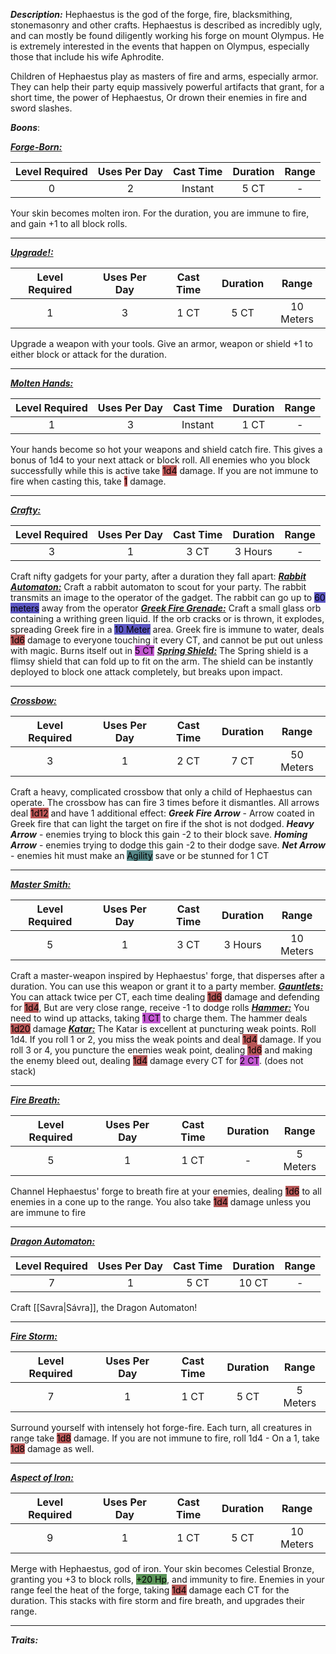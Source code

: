 ***Description:***
Hephaestus is the god of the forge, fire, blacksmithing, stonemasonry and other crafts.
Hephaestus is described as incredibly ugly, and can mostly be found diligently working his forge on mount Olympus.
He is extremely interested in the events that happen on Olympus, especially those that include his wife Aphrodite.

Children of Hephaestus play as masters of fire and arms, especially armor.
They can help their party equip massively powerful artifacts that grant, for a short time, the power of Hephaestus,
Or drown their enemies in fire and sword slashes.

***Boons***:

<b><ins><i>Forge-Born:</i></ins></b>

| Level Required | Uses Per Day | Cast Time | Duration | Range |
|:--------------:|:------------:|:---------:|:--------:|:-----:|
|       0        |      2       |   Instant   |   5 CT   |   -   | 

Your skin becomes molten iron.
For the duration, you are immune to fire, and gain +1 to all block rolls.

---------------
<b><ins><i>Upgrade!:</i></ins></b>

| Level Required | Uses Per Day | Cast Time | Duration |   Range   |
|:--------------:|:------------:|:---------:|:--------:|:---------:|
|       1        |      3       |   1 CT    |   5 CT   | 10 Meters | 

Upgrade a weapon with your tools.
Give an armor, weapon or shield +1 to either block or attack for the duration.


------------------
<b><ins><i>Molten Hands:</i></ins></b>

| Level Required | Uses Per Day | Cast Time | Duration | Range |
|:--------------:|:------------:|:---------:|:--------:|:-----:|
|       1        |      3       |  Instant  |   1 CT   |   -   | 

Your hands become so hot your weapons and shield catch fire.
This gives a bonus of 1d4 to your next attack or block roll.
All enemies who you block successfully while this is active take <mark style="background: #9E0000A6;">1d4</mark> damage.
If you are not immune to fire when casting this, take <mark style="background: #9E0000A6;">1</mark> damage.

------------------

<b><ins><i>Crafty:</i></ins></b>

| Level Required | Uses Per Day | Cast Time | Duration | Range |
|:--------------:|:------------:|:---------:|:--------:|:-----:|
|       3        |      1       |   3 CT    | 3 Hours |   -   | 

Craft nifty gadgets for your party, after a duration they fall apart:
<b><ins><i>Rabbit Automaton:</i></ins></b>
Craft a rabbit automaton to scout for your party.
The rabbit transmits an image to the operator of the gadget.
The rabbit can go up to <mark style="background: #0900A7A6;">60 meters</mark> away from the operator
<b><ins><i>Greek Fire Grenade:</i></ins></b>
Craft a small glass orb containing a writhing green liquid.
If the orb cracks or is thrown, it explodes, spreading Greek fire in a <mark style="background: #0900A7A6;">10 Meter</mark> area.
Greek fire is immune to water, deals <mark style="background: #930000A6;">1d6</mark> damage to everyone touching it every CT, and cannot be put out unless with magic.
Burns itself out in <mark style="background: #A100B8A6;">5 CT</mark>
<b><ins><i>Spring Shield:</i></ins></b>
The Spring shield is a flimsy shield that can fold up to fit on the arm.
The shield can be instantly deployed to block one attack completely, but breaks upon impact.

------------------
<b><ins><i>Crossbow:</i></ins></b>

| Level Required | Uses Per Day | Cast Time | Duration |   Range   |
|:--------------:|:------------:|:---------:|:--------:|:---------:|
|       3        |      1       |   2 CT    |   7 CT   | 50 Meters | 

Craft a heavy, complicated crossbow that only a child of Hephaestus can operate.
The crossbow has can fire 3 times before it dismantles.
All arrows deal <mark style="background: #9E0000A6;">1d12</mark> and have 1 additional effect:
**_Greek Fire Arrow_** - Arrow coated in Greek fire that can light the target on fire if the shot is not dodged.
**_Heavy Arrow_** - enemies trying to block this gain -2 to their block save.
**_Homing Arrow_** - enemies trying to dodge this gain -2 to their dodge save.
**_Net Arrow_** - enemies hit must make an <mark style="background: #004A4CA6;">Agility</mark> save or be stunned for 1 CT

------------------
<b><ins><i>Master Smith:</i></ins></b>

| Level Required | Uses Per Day | Cast Time |    Duration    |   Range   |
|:--------------:|:------------:|:---------:|:--------------:|:---------:|
|       5        |      1       |   3 CT    | 3 Hours | 10 Meters | 

Craft a master-weapon inspired by Hephaestus' forge, that disperses after a duration.
You can use this weapon or grant it to a party member.
<b><ins><i>Gauntlets:</i></ins></b>
You can attack twice per CT, each time dealing <mark style="background: #930000A6;">1d6</mark> damage and defending for <mark style="background: #930000A6;">1d4</mark>, 
But are very close range, receive -1 to dodge rolls
<b><ins><i>Hammer:</i></ins></b>
You need to wind up attacks, taking <mark style="background: #A100B8A6;">1 CT</mark> to charge them.
The hammer deals <mark style="background: #930000A6;">1d20</mark> damage
<b><ins><i>Katar:</i></ins></b>
The Katar is excellent at puncturing weak points.
Roll 1d4. If you roll 1 or 2, you miss the weak points and deal <mark style="background: #930000A6;">1d4</mark> damage.
If you roll 3 or 4, you puncture the enemies weak point, dealing <mark style="background: #930000A6;">1d6</mark> and making the enemy bleed out, dealing <mark style="background: #930000A6;">1d4</mark> damage every CT for <mark style="background: #A100B8A6;">2 CT</mark>. (does not stack)

------------------
<b><ins><i>Fire Breath:</i></ins></b>

| Level Required | Uses Per Day | Cast Time | Duration |  Range   |
|:--------------:|:------------:|:---------:|:--------:|:--------:|
|       5        |      1       |   1 CT    |    -     | 5 Meters | 

Channel Hephaestus' forge to breath fire at your enemies, dealing <mark style="background: #930000A6;">1d6</mark> to all enemies in a cone up to the range.
You also take <mark style="background: #930000A6;">1d4</mark> damage unless you are immune to fire

------------------
<b><ins><i>Dragon Automaton:</i></ins></b>

| Level Required | Uses Per Day | Cast Time | Duration | Range |
|:--------------:|:------------:|:---------:|:--------:|:-----:|
|       7        |      1       |   5 CT    |  10 CT   |   -   | 

Craft [[Savra|Sávra]], the Dragon Automaton!

------------------
<b><ins><i>Fire Storm:</i></ins></b>

| Level Required | Uses Per Day | Cast Time | Duration |   Range   |
|:--------------:|:------------:|:---------:|:--------:|:---------:|
|       7        |      1       |   1 CT    |   5 CT   | 5 Meters | 

Surround yourself with intensely hot forge-fire.
Each turn, all creatures in range take <mark style="background: #930000A6;">1d8</mark> damage.
If you are not immune to fire, roll 1d4 - On a 1, take <mark style="background: #930000A6;">1d8</mark> damage as well.


------------------
<b><ins><i>Aspect of Iron:</i></ins></b>

| Level Required | Uses Per Day | Cast Time | Duration |   Range   |
|:--------------:|:------------:|:---------:|:--------:|:---------:|
|       9       |      1       |   1 CT    |   5 CT   | 10 Meters | 

Merge with Hephaestus, god of iron.
Your skin becomes Celestial Bronze, 
granting you +3 to block rolls, <mark style="background: #045B00A6;">+20 Hp</mark>, and immunity to fire.
Enemies in your range feel the heat of the forge, taking <mark style="background: #930000A6;">1d4</mark> damage each CT for the duration.
This stacks with fire storm and fire breath, and upgrades their range.

------------------


***Traits:*** 

